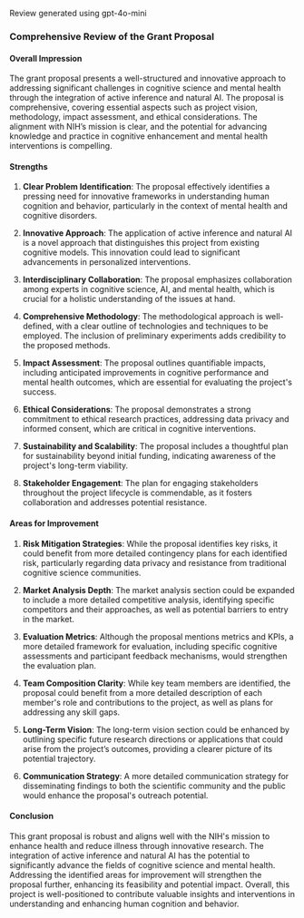 Review generated using gpt-4o-mini

### Comprehensive Review of the Grant Proposal

#### Overall Impression
The grant proposal presents a well-structured and innovative approach to addressing significant challenges in cognitive science and mental health through the integration of active inference and natural AI. The proposal is comprehensive, covering essential aspects such as project vision, methodology, impact assessment, and ethical considerations. The alignment with NIH’s mission is clear, and the potential for advancing knowledge and practice in cognitive enhancement and mental health interventions is compelling.

#### Strengths

1. **Clear Problem Identification**: The proposal effectively identifies a pressing need for innovative frameworks in understanding human cognition and behavior, particularly in the context of mental health and cognitive disorders.

2. **Innovative Approach**: The application of active inference and natural AI is a novel approach that distinguishes this project from existing cognitive models. This innovation could lead to significant advancements in personalized interventions.

3. **Interdisciplinary Collaboration**: The proposal emphasizes collaboration among experts in cognitive science, AI, and mental health, which is crucial for a holistic understanding of the issues at hand.

4. **Comprehensive Methodology**: The methodological approach is well-defined, with a clear outline of technologies and techniques to be employed. The inclusion of preliminary experiments adds credibility to the proposed methods.

5. **Impact Assessment**: The proposal outlines quantifiable impacts, including anticipated improvements in cognitive performance and mental health outcomes, which are essential for evaluating the project's success.

6. **Ethical Considerations**: The proposal demonstrates a strong commitment to ethical research practices, addressing data privacy and informed consent, which are critical in cognitive interventions.

7. **Sustainability and Scalability**: The proposal includes a thoughtful plan for sustainability beyond initial funding, indicating awareness of the project's long-term viability.

8. **Stakeholder Engagement**: The plan for engaging stakeholders throughout the project lifecycle is commendable, as it fosters collaboration and addresses potential resistance.

#### Areas for Improvement

1. **Risk Mitigation Strategies**: While the proposal identifies key risks, it could benefit from more detailed contingency plans for each identified risk, particularly regarding data privacy and resistance from traditional cognitive science communities.

2. **Market Analysis Depth**: The market analysis section could be expanded to include a more detailed competitive analysis, identifying specific competitors and their approaches, as well as potential barriers to entry in the market.

3. **Evaluation Metrics**: Although the proposal mentions metrics and KPIs, a more detailed framework for evaluation, including specific cognitive assessments and participant feedback mechanisms, would strengthen the evaluation plan.

4. **Team Composition Clarity**: While key team members are identified, the proposal could benefit from a more detailed description of each member's role and contributions to the project, as well as plans for addressing any skill gaps.

5. **Long-Term Vision**: The long-term vision section could be enhanced by outlining specific future research directions or applications that could arise from the project’s outcomes, providing a clearer picture of its potential trajectory.

6. **Communication Strategy**: A more detailed communication strategy for disseminating findings to both the scientific community and the public would enhance the proposal's outreach potential.

#### Conclusion
This grant proposal is robust and aligns well with the NIH's mission to enhance health and reduce illness through innovative research. The integration of active inference and natural AI has the potential to significantly advance the fields of cognitive science and mental health. Addressing the identified areas for improvement will strengthen the proposal further, enhancing its feasibility and potential impact. Overall, this project is well-positioned to contribute valuable insights and interventions in understanding and enhancing human cognition and behavior.